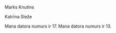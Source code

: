 











Marks Knutins



Katrīna Sleže













Mana datora numurs ir 17.
Mana datora numurs ir 13.

